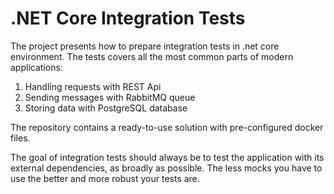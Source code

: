 # .NET Core Integration Tests

The project presents how to prepare integration tests in .net core environment. The tests covers all the most common parts of modern applications:
1. Handling requests with REST Api
2. Sending messages with RabbitMQ queue
3. Storing data with PostgreSQL database

The repository contains a ready-to-use solution with pre-configured docker files.

The goal of integration tests should always be to test the application with its external dependencies, as broadly as possible. The less mocks you have to use the better and more robust your tests are.
